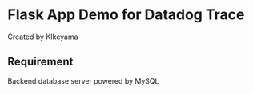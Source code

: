 # Flask App Demo for Datadog Trace
Created by KIkeyama

## Requirement
Backend database server powered by MySQL

